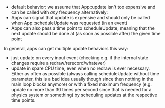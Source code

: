 - default behavior: 
  we assume that App::update isn't too expensive and can be called
  with *any* frequency
alternatively:
- Apps can signal that update is expensive and should only be
  called when App::scheduleUpdate was requested (in an event)
- Apps can also pass a time point to scheduleUpdate, meaning
  that the next update should be done at (as soon as possible after)
  the given time point

In general, apps can get multiple update behaviors this way:
- just update on every input event (checking e.g. if the internal state
  changes require a redraw/rerecord/whatever)
- update in spare CPU time, even when no redraw is ever necessary.
  Either as often as possible (always calling scheduleUpdate without
  time parameter, this is a bad idea usually though since then
  nothing in the main loop blocks anymore) or with a fixed maximum
  frequency (e.g. update no more than 30 times per second since that
  is needed for a physics system or something) by scheduling updates
  at the respective time points.


